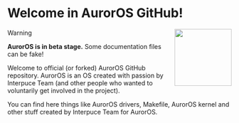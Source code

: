 # Welcome in AurorOS GitHub!

<img align="right" src="https://avatars.githubusercontent.com/u/157804013?s=200&u=2ce38e6b2cf8349677f2b71a805238a6a8e1c454&v=2" style="width:128px;">

> [!WARNING]
> **AurorOS is in beta stage.** Some documentation files can be fake!

Welcome to official (or forked) AurorOS GitHub repository. AurorOS is an OS created with passion by Interpuce Team (and other people who wanted to voluntarily get involved in the project). 

You can find here things like AurorOS drivers, Makefile, AurorOS kernel and other stuff created by Interpuce Team for AurorOS.